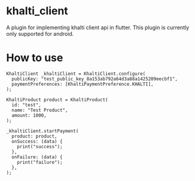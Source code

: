# khalti_client

A plugin for implementing khalti client api in flutter. This plugin is currently only supported for android.

# How to use

```
KhaltiClient _khaltiClient = KhaltiClient.configure(
  publicKey: "test_public_key_8a153ab792a64d3a88a1425209eecbf1",
  paymentPreferences: [KhaltiPaymentPreference.KHALTI],
);

KhaltiProduct product = KhaltiProduct(
  id: "test",
  name: "Test Product",
  amount: 1000,
);

_khaltiClient.startPayment(
  product: product,
  onSuccess: (data) {
    print("success");
  },
  onFailure: (data) {
    print("failure");
  },
);
```

